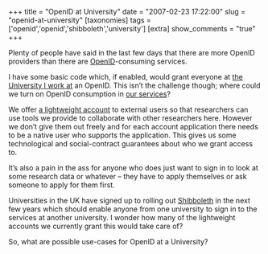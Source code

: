 +++
title = "OpenID at University"
date = "2007-02-23 17:22:00"
slug = "openid-at-university"
[taxonomies]
tags = ['openid','openid','shibboleth','university']
[extra]
show_comments = "true"
+++

Plenty of people have said in the last few days that there are more OpenID providers than there are [OpenID](http://openid.net/)-consuming services.

I have some basic code which, if enabled, would grant everyone at [the University I work at](http://www.bath.ac.uk) an OpenID. This isn’t the challenge though; where could we turn on OpenID consumption in [our services](http://www.bath.ac.uk/bucs/)?

We offer [a lightweight account](https://wiki.bath.ac.uk/display/bucswebdev/Web+Application+Access+Accounts) to external users so that researchers can use tools we provide to collaborate with other researchers here. However we don’t give them out freely and for each account application there needs to be a native user who supports the application. This gives us some technological and social-contract guarantees about who we grant access to.

It’s also a pain in the ass for anyone who does just want to sign in to look at some research data or whatever – they have to apply themselves or ask someone to apply for them first.

Universities in the UK have signed up to rolling out [Shibboleth](http://en.wikipedia.org/wiki/Shibboleth_%28Internet2%29) in the next few years which should enable anyone from one university to sign in to the services at another university. I wonder how many of the lightweight accounts we currently grant this would take care of?

So, what are possible use-cases for OpenID at a University?
